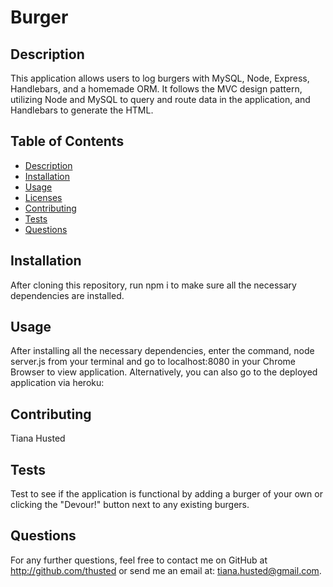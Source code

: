 # Burger

## Description
This application allows users to log burgers with MySQL, Node, Express, Handlebars, and a homemade ORM. It follows the MVC design pattern, utilizing Node and MySQL to query and route data in the application, and Handlebars to generate the HTML.

## Table of Contents
* [Description](#Description)
* [Installation](#Installation)
* [Usage](#Usage)
* [Licenses](#Licenses)
* [Contributing](#Contributing)
* [Tests](#Tests)
* [Questions](#Questions)

## Installation
After cloning this repository, run npm i to make sure all the necessary dependencies are installed.

## Usage
After installing all the necessary dependencies, enter the command, node server.js from your terminal and go to localhost:8080 in your Chrome Browser to view application. Alternatively, you can also go to the deployed application via heroku: 

## Contributing
Tiana Husted

## Tests
Test to see if the application is functional by adding a burger of your own or clicking the "Devour!" button next to any existing burgers.

## Questions
For any further questions, feel free to contact me on GitHub at http://github.com/thusted or send me an email at: tiana.husted@gmail.com.
